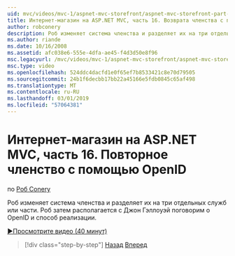 ```yaml
---
uid: mvc/videos/mvc-1/aspnet-mvc-storefront/aspnet-mvc-storefront-part-16-membership-redo-with-openid
title: Интернет-магазин на ASP.NET MVC, часть 16. Возврата членства с помощью OpenID | Документация Майкрософт
author: robconery
description: Роб изменяет система членства и разделяет их на три отдельных служб или части. Роб затем располагается с Джон Гэллоуэй поговорим о OpenID и как развернуть...
ms.author: riande
ms.date: 10/16/2008
ms.assetid: afc038e6-555e-4dfa-ae45-f4d3d50e8f96
msc.legacyurl: /mvc/videos/mvc-1/aspnet-mvc-storefront/aspnet-mvc-storefront-part-16-membership-redo-with-openid
msc.type: video
ms.openlocfilehash: 524ddc4dacfd1e0f65ef7b8533421c8e70d79505
ms.sourcegitcommit: 24b1f6decbb17bb22a45166e5fdb0845c65af498
ms.translationtype: MT
ms.contentlocale: ru-RU
ms.lasthandoff: 03/01/2019
ms.locfileid: "57064381"
---
```

<a name="aspnet-mvc-storefront-part-16-membership-redo-with-openid"></a>Интернет-магазин на ASP.NET MVC, часть 16. Повторное членство с помощью OpenID
====================
по [Роб Conery](https://github.com/robconery)

Роб изменяет система членства и разделяет их на три отдельных служб или части. Роб затем располагается с Джон Гэллоуэй поговорим о OpenID и способ реализации.

[&#9654;Просмотрите видео (40 минут)](https://channel9.msdn.com/Blogs/ASP-NET-Site-Videos/aspnet-mvc-storefront-part-16-membership-redo-with-openid)

> [!div class="step-by-step"]
> [Назад](aspnet-mvc-storefront-part-15-public-code-review.md)
> [Вперед](aspnet-mvc-storefront-part-17-checkout-with-jeff-atwood.md)
